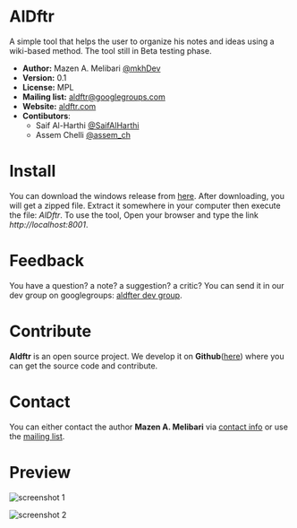 AlDftr
======
A simple tool that helps the user to organize his notes and ideas using a wiki-based method. The tool still in Beta testing phase. 

 - **Author:** Mazen A. Melibari [@mkhDev](https://github.com/mkhDev) 
 - **Version:** 0.1
 - **License:** MPL
 - **Mailing list:** aldftr@googlegroups.com
 - **Website:** [aldftr.com](http://aldftr.com/ "website")
 - **Contibutors**: 
    - Saif Al-Harthi [@SaifAlHarthi](https://github.com/DevSalharthi)
    - Assem Chelli [@assem_ch](https://github.com/assem-ch)
 

Install
=======
You can download the windows release from [here](http://aldftr.com/bin-dist/win/AlDftr-win-0.1.zip "windows release"). After downloading, you will get a zipped file. Extract it somewhere in your computer then execute the file: *AlDftr*. To use the tool, Open your browser and type the link *http://localhost:8001*.

Feedback
========
You have a question? a note? a suggestion? a critic? You can send it in  our dev group on googlegroups: [aldfter dev group](https://groups.google.com/d/forum/aldftr "dev group").

Contribute
==========
**Aldftr** is an open source project. We develop it on **Github**([here](https://github.com/mkhDev/AlDftr)) where you can get the source code and contribute.

Contact
=======
You can either contact the author **Mazen A. Melibari** via [contact info](http://mazen.ws/contact) or use the [mailing list](https://groups.google.com/d/forum/aldftr).

Preview 
=======
![screenshot 1](http://aldftr.com/static/screenshots/aldftr-v0.1-index.png "Main page")

![screenshot 2](http://aldftr.com/static/screenshots/aldftr-v0.1-edit-page.png "Edit page")